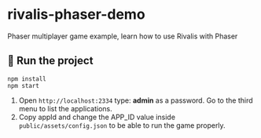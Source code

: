 # rivalis-phaser-demo
Phaser multiplayer game example, learn how to use Rivalis with Phaser

## 🚀 Run the project
```
npm install
npm start
```

1. Open `http://localhost:2334` type: **admin** as a password. Go to the third menu to list the applications.
2. Copy appId and change the APP_ID value inside `public/assets/config.json` to be able to run the game properly.